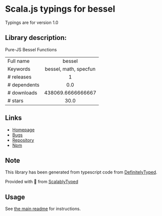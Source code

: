 
# Scala.js typings for bessel

Typings are for version 1.0

## Library description:
Pure-JS Bessel Functions

|                    |                 |
| ------------------ | :-------------: |
| Full name          | bessel |
| Keywords           | bessel, math, specfun |
| # releases         | 1 |
| # dependents       | 0.0 |
| # downloads        | 438069.6666666667 |
| # stars            | 30.0 |

## Links
- [Homepage](https://oss.sheetjs.com/bessel/)
- [Bugs](https://github.com/SheetJS/bessel/issues)
- [Repository](https://github.com/SheetJS/bessel)
- [Npm](https://www.npmjs.com/package/bessel)
    


## Note
This library has been generated from typescript code from [DefinitelyTyped](https://definitelytyped.org).

Provided with :purple_heart: from [ScalablyTyped](https://github.com/oyvindberg/ScalablyTyped)

## Usage
See [the main readme](../../readme.md) for instructions.


